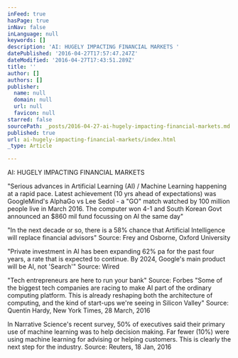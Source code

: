 ```yaml
---
inFeed: true
hasPage: true
inNav: false
inLanguage: null
keywords: []
description: 'AI: HUGELY IMPACTING FINANCIAL MARKETS '
datePublished: '2016-04-27T17:57:47.247Z'
dateModified: '2016-04-27T17:43:51.289Z'
title: ''
author: []
authors: []
publisher:
  name: null
  domain: null
  url: null
  favicon: null
starred: false
sourcePath: _posts/2016-04-27-ai-hugely-impacting-financial-markets.md
published: true
url: ai-hugely-impacting-financial-markets/index.html
_type: Article

---
```

AI: HUGELY IMPACTING FINANCIAL MARKETS 

"Serious advances in Artificial Learning (AI) / Machine Learning happening at a rapid pace. Latest achievement (10 yrs ahead of expectations) was GoogleMind's AlphaGo vs Lee Sedol - a "GO" match watched by 100 million people live in March 2016\. The computer won 4-1 and South Korean Govt announced an $860 mil fund focussing on AI the same day" 

"In the next decade or so, there is a 58% chance that Artificial Intelligence will replace financial advisors" Source: Frey and Osborne, Oxford University 

"Private investment in AI has been expanding 62% pa for the past four years, a rate that is expected to continue. By 2024, Google's main product will be AI, not 'Search'" Source: Wired 

"Tech entrepreneurs are here to run your bank" Source: Forbes "Some of the biggest tech companies are racing to make AI part of the ordinary computing platform. This is already reshaping both the architecture of computing, and the kind of start-ups we're seeing in Silicon Valley" Source: Quentin Hardy, New York Times, 28 March, 2016 

In Narrative Science's recent survey, 50% of executives said their primary use of machine learning was to help decision making. Far fewer (10%) were using machine learning for advising or helping customers. This is clearly the next step for the industry. Source: Reuters, 18 Jan, 2016